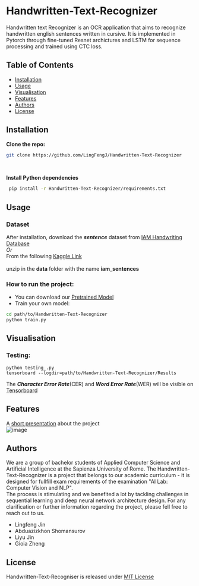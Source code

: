 # Handwritten-Text-Recognizer
Handwritten text Recognizer is an OCR application that aims to recognize handwritten english sentences written in cursive. 
It is implemented in Pytorch through fine-tuned Resnet archictures and LSTM for sequence processing and trained using CTC loss.

## Table of Contents

- [Installation](#installation)
- [Usage](#usage)
- [Visualisation](#visualisation)
- [Features](#features)
- [Authors](#authors)
- [License](#license)


## Installation
**Clone the repo:**
  ```bash
  git clone https://github.com/LingFengJ/Handwritten-Text-Recognizer
```
<br>
    
**Install Python dependencies**
 ```bash
  pip install -r Handwritten-Text-Recognizer/requirements.txt
```
## Usage
### Dataset
  After installation, download the ***sentence*** dataset from
   <a href="https://fki.tic.heia-fr.ch/databases/iam-handwriting-database">IAM Handwriting Database</a>
   <br>
   *Or*
   <br>
   From the following
   <a href="https://www.kaggle.com/datasets/debadityashome/iamsentences/code"> Kaggle Link </a>
   <br>
   <br>
   unzip in the **data** folder with the name <strong>iam_sentences</strong>
   <br>
### How to run the project:
  - You can download our <a href="https://drive.google.com/drive/folders/14EmkyGDwhCRimP2kF7oa1mjRwSXgk2uV"> Pretrained Model </a>
  - Train your own model:
``` bash
cd path/to/Handwritten-Text-Recognizer
python train.py
```
## Visualisation 

### Testing:
```
python testing_.py
tensorboard --logdir=path/to/Handwritten-Text-Recognizer/Results
```
The ***Character Error Rate***(CER) and ***Word Error Rate***(WER) will be visible on <a href="http://localhost:6006/">Tensorboard </a>

## Features
A [short presentation](https://www.canva.com/design/DAGHiM322vs/zk8GCeYG0vYzkjkzjOjKWA/watch?utm_content=DAGHiM322vs&utm_campaign=designshare&utm_medium=link&utm_source=editor) about the project
<br>
![image](https://github.com/user-attachments/assets/795d2061-3b1c-44aa-85fe-60e8c60a960a)




## Authors
  We are a group of bachelor students of Applied Computer Science and Artificial Intelligence at the Sapienza University of Rome. 
  The Handwritten-Text-Recognizer is a project that belongs to our academic curriculum - it is designed for fullfill exam requirements of the examination "AI Lab: Computer Vision and NLP". <br>
  The process is stimulating and we benefited a lot by tackling challenges in sequential learning and deep neural network architecture design. For any clarification or further information regarding the project, please fell free to reach out to us.
- Lingfeng Jin
- Abduazizkhon Shomansurov
- Liyu Jin
- Gioia Zheng

## License
Handwritten-Text-Recogniser is released under [MIT License](./LICENSE)



